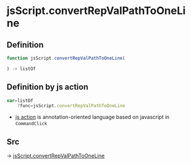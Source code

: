 # jsScript.convertRepValPathToOneLine

## Definition

```js.js
function jsScript.convertRepValPathToOneLine(

) -> listOf
```


## Definition by js action

```js.js
var=listOf
	?func=jsScript.convertRepValPathToOneLine

```

- [js action](#) is annotation-oriented language based on javascript in `CommandClick`

## Src

-> [jsScript.convertRepValPathToOneLine](https://github.com/puutaro/CommandClick/blob/master/app/src/main/java/com/puutaro/commandclick/fragment_lib/terminal_fragment/js_interface/edit/JsScript.kt#L148)


